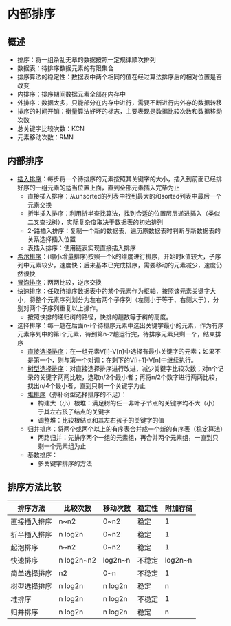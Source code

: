 # 内部排序

## 概述
- 排序：将一组杂乱无章的数据按照一定规律顺次排列
- 数据表：待排序数据元素的有限集合
- 排序算法的稳定性：数据表中两个相同的值在经过算法排序后的相对位置是否改变
- 内排序：排序期间数据元素全部在内存中
- 外排序：数据太多，只能部分在内存中进行，需要不断进行内外存的数据转移
- 排序的时间开销：衡量算法好坏的标志，主要表现是数据比较次数和数据移动次数
- 总关键字比较次数：KCN
- 元素移动次数：RMN

## 内部排序
- [插入排序](https://github.com/TauWu/backend_learning_notes/tree/master/计算机基础/数据结构/代码/Sort/insert_sort.py)：每步将一个待排序的元素按照其关键字的大小，插入到前面已经排好序的一组元素的适当位置上面，直到全部元素插入完毕为止
    - 直接插入排序：从unsorted的列表中找到最大的和sorted列表中最后一个元素交换
    - 折半插入排序：利用折半查找算法，找到合适的位置层层递进插入（类似二叉查找树），实际复杂度取决于数据表的初始排列
    - 2-路插入排序：复制一个新的数据表，遍历原数据表时判断与新数据表的关系选择插入位置
    - 表插入排序：使用链表实现直接插入排序
- [希尔排序](https://github.com/TauWu/backend_learning_notes/tree/master/计算机基础/数据结构/代码/Sort/shell_sort.py)：\(缩小增量排序\)按照一个k的维度进行排序，开始时k值较大，子序列中元素较少，速度快；后来基本已完成排序，需要移动的元素减少，速度仍然很快
- [冒泡排序](https://github.com/TauWu/backend_learning_notes/tree/master/计算机基础/数据结构/代码/Sort/bubble_sort.py)：两两比较，逆序交换
- [快速排序](https://github.com/TauWu/backend_learning_notes/tree/master/计算机基础/数据结构/代码/Sort/quick_sort.py)：任取待排序数据表中的某个元素作为枢轴，按照该元素关键字大小，将整个元素序列划分为左右两个子序列（左侧小于等于、右侧大于），分别对两个子序列重复以上操作。
    - 按照快排的递归树的路径，快排的趟数等于树的高度。
- 选择排序：每一趟在后面n-i个待排序元素中选出关键字最小的元素，作为有序元素序列中的第i个元素，待到第n-2趟运行完，待排序元素只剩一个，结束排序
    - [直接选择排序](https://github.com/TauWu/backend_learning_notes/tree/master/计算机基础/数据结构/代码/Sort/select_sort.py)：在一组元素V[i]-V[n]中选择有最小关键字的元素；如果不是第一个，则与第一个对调；在剩下的V[i+1]-V[n]中继续执行。
    - [树型选择排序](https://github.com/TauWu/backend_learning_notes/tree/master/计算机基础/数据结构/代码/Sort/tree_select_sort.py)：对直接选择排序进行改进，减少关键字比较次数；对n个记录的关键字两两比较，选取n/2个最小者；再将n/2个数字进行两两比较，找出n/4个最小者，直到只剩一个关键字为止
    - [堆排序](https://github.com/TauWu/backend_learning_notes/tree/master/计算机基础/数据结构/代码/Sort/heap_sort.py)（弥补树型选择排序的不足）：
        - 构建大（小）根堆：满足树的任一非叶子节点的关键字均不大（小）于其左右孩子结点的关键字
        - 调整堆：比较根结点和其左右孩子的关键字的值
    - 归并排序：将两个或两个以上的有序表合并成一个新的有序表（稳定算法）
        - 两路归并：先排序两个一组的元素组，再合并两个元素组，一直到只剩一个元素组为止
    - 基数排序：
        - 多关键字排序的方法

## 排序方法比较

排序方法 | 比较次数 | 移动次数 | 稳定性 | 附加存储
--- | --- | --- | --- | ---
直接插入排序 | n~n2 | 0~n2 | 稳定 | 1
折半插入排序 | n log2n | 0~n2 | 稳定 | 1
起泡排序 | n~n2 | 0~n2 | 稳定 | 1
快速排序 | n log2n~n2 | log2n~n | 不稳定 | log2n~n
简单选择排序 | n2 | 0~n | 不稳定 | 1
树型选择排序 | n log2n | n log2n | 稳定 | n
堆排序 | n log2n | n log2n | 不稳定 | 1
归并排序 | n log2n | n log2n | 稳定 | n

